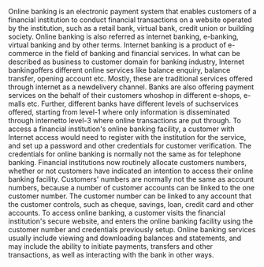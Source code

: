 
Online banking is an electronic payment system that enables customers of a financial institution to conduct financial transactions on a website operated by the institution, such as a retail bank, virtual bank, credit union or building society. Online banking is also referred as internet banking, e-banking, virtual banking and by other terms.
Internet banking is a product of e-commerce in the field of banking and financial services. In what can be described as business to customer domain for banking industry, Internet bankingoffers different online services like balance enquiry, balance transfer, opening account etc. Mostly, these are traditional services offered through internet as a newdelivery channel.
Banks are also offering payment services on the behalf of their customers whoshop in different e-shops, e-malls etc. Further, different banks have different levels of suchservices offered, starting from level-1 where only information is disseminated through internetto level-3 where online transactions are put through.
To access a financial institution's online banking facility, a customer with Internet access would need to register with the institution for the service, and set up a password and other credentials for customer verification. The credentials for online banking is normally not the same as for telephone banking. Financial institutions now routinely allocate customers numbers, whether or not customers have indicated an intention to access their online banking facility. Customers' numbers are normally not the same as account numbers, because a number of customer accounts can be linked to the one customer number. The customer number can be linked to any account that the customer controls, such as cheque, savings, loan, credit card and other accounts.
To access online banking, a customer visits the financial institution's secure website, and enters the online banking facility using the customer number and credentials previously setup. Online banking services usually include viewing and downloading balances and statements, and may include the ability to initiate payments, transfers and other transactions, as well as interacting with the bank in other ways.
